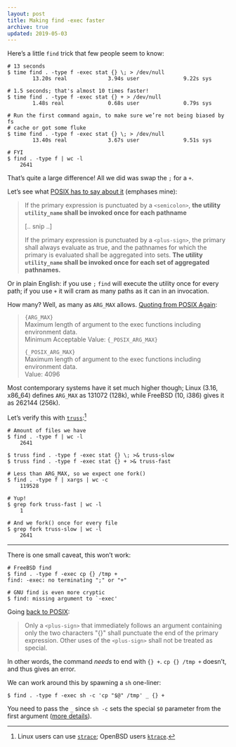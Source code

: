 ```yaml
---
layout: post
title: Making find -exec faster
archive: true
updated: 2019-05-03
---
```


Here’s a little `find` trick that few people seem to know:

	# 13 seconds
	$ time find . -type f -exec stat {} \; > /dev/null
			13.20s real             3.94s user              9.22s sys

	# 1.5 seconds; that's almost 10 times faster!
	$ time find . -type f -exec stat {} + > /dev/null
			1.48s real              0.68s user              0.79s sys

	# Run the first command again, to make sure we’re not being biased by fs
    # cache or got some fluke
	$ time find . -type f -exec stat {} \; > /dev/null
			13.40s real             3.67s user              9.51s sys

	# FYI
	$ find . -type f | wc -l
	    2641

That’s quite a large difference! All we did was swap the `;` for a `+`.

Let’s see what [POSIX has to say about it][posix] (emphases mine):

> If the primary expression is punctuated by a `<semicolon>`, **the utility
> `utility_name` shall be invoked once for each pathname**
>
> [.. snip ..]
>
> If the primary expression is punctuated by a `<plus-sign>`, the primary shall
> always evaluate as true, and the pathnames for which the primary is evaluated
> shall be aggregated into sets. **The utility `utility_name` shall be invoked once
> for each set of aggregated pathnames.**

Or in plain English: if you use `;` `find` will execute the utility once for
every path; if you use `+` it will cram as many paths as it can in an
invocation.

How many? Well, as many as `ARG_MAX` allows. [Quoting from POSIX Again][limits]:

> `{ARG_MAX}`  
> Maximum length of argument to the exec functions including environment data.  
> Minimum Acceptable Value: `{_POSIX_ARG_MAX}`
>
> `{_POSIX_ARG_MAX}`  
> Maximum length of argument to the exec functions including environment data.  
> Value: 4096

Most contemporary systems have it set much higher though; Linux (3.16, x86\_64)
defines `ARG_MAX` as 131072 (128k), while FreeBSD (10, i386) gives it as 262144
(256k).

Let’s verify this with [`truss`][truss]:[^1]

	# Amount of files we have
	$ find . -type f | wc -l
	    2641

	$ truss find . -type f -exec stat {} \; >& truss-slow
	$ truss find . -type f -exec stat {} + >& truss-fast

	# Less than ARG_MAX, so we expect one fork()
	$ find . -type f | xargs | wc -c
		119528

	# Yup!
	$ grep fork truss-fast | wc -l
		1

	# And we fork() once for every file
	$ grep fork truss-slow | wc -l
		2641

---

There is one small caveat, this won’t work:

	# FreeBSD find
    $ find . -type f -exec cp {} /tmp +
	find: -exec: no terminating ";" or "+"

	# GNU find is even more cryptic
	$ find: missing argument to `-exec'

Going [back to POSIX][posix]:

> Only a `<plus-sign>` that immediately follows an argument containing only the
> two characters "{}" shall punctuate the end of the primary expression. Other
> uses of the `<plus-sign>` shall not be treated as special.

In other words, the command *needs* to end with `{} +`. `cp {} /tmp +` doesn’t,
and thus gives an error.

We can work around this by spawning a `sh` one-liner:

	$ find . -type f -exec sh -c 'cp "$@" /tmp' _ {} +

You need to pass the `_` since `sh -c` sets the special `$0` parameter from the
first argument ([more details][reddit]).

[^1]: Linux users can use [`strace`][strace]; OpenBSD users [`ktrace`][ktrace].

[posix]: http://pubs.opengroup.org/onlinepubs/9699919799/utilities/find.html
[limits]: http://pubs.opengroup.org/onlinepubs/9699919799/basedefs/limits.h.html
[truss]: http://www.freebsd.org/cgi/man.cgi?query=truss&apropos=0&sektion=0&manpath=FreeBSD+10.1-RELEASE&arch=default&format=html
[strace]: http://sourceforge.net/projects/strace/
[ktrace]: http://www.openbsd.org/cgi-bin/man.cgi?query=ktrace&apropos=0&sec=0&arch=default&manpath=OpenBSD-current
[reddit]: https://www.reddit.com/r/commandline/comments/bk00or/making_find_exec_faster/emcqcgx/
